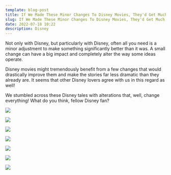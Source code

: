```yaml
---
template: blog-post
title: If We Made These Minor Changes To Disney Movies, They'd Get Much Better
slug: If We Made These Minor Changes To Disney Movies, They'd Get Much Better
date: 2022-07-18 10:22
description: Disney
---
```

Not only with Disney, but particularly with Disney, often all you need is a minor adjustment to make something significantly better than it was. A small change can have a big impact and completely alter the way some ideas operate.

Disney movies might tremendously benefit from a few changes that would drastically improve them and make the stories far less dramatic than they already are. It seems that other Disney lovers agree with us in this regard as well!

<script async src="https://pagead2.googlesyndication.com/pagead/js/adsbygoogle.js?client=ca-pub-4648723387452672"
     crossorigin="anonymous"></script>

<ins class="adsbygoogle"
     style="display:block; text-align:center;"
     data-ad-layout="in-article"
     data-ad-format="fluid"
     data-ad-client="ca-pub-4648723387452672"
     data-ad-slot="9248327144"></ins>

<script>
     (adsbygoogle = window.adsbygoogle || []).push({});
</script>



We stumbled across these Disney tales with alterations that, well, change everything! What do you think, fellow Disney fan?

![](/assets/screenshot_20220718-102531_facebook.jpg)

![](/assets/screenshot_20220718-102541_facebook.jpg)



<script async src="https://pagead2.googlesyndication.com/pagead/js/adsbygoogle.js?client=ca-pub-4648723387452672"
     crossorigin="anonymous"></script>

<ins class="adsbygoogle"
     style="display:block; text-align:center;"
     data-ad-layout="in-article"
     data-ad-format="fluid"
     data-ad-client="ca-pub-4648723387452672"
     data-ad-slot="9248327144"></ins>

<script>
     (adsbygoogle = window.adsbygoogle || []).push({});
</script>



![](/assets/screenshot_20220718-102550_facebook.jpg)

![](/assets/screenshot_20220718-102558_facebook.jpg)



<script async src="https://pagead2.googlesyndication.com/pagead/js/adsbygoogle.js?client=ca-pub-4648723387452672"
     crossorigin="anonymous"></script>

<ins class="adsbygoogle"
     style="display:block; text-align:center;"
     data-ad-layout="in-article"
     data-ad-format="fluid"
     data-ad-client="ca-pub-4648723387452672"
     data-ad-slot="9248327144"></ins>

<script>
     (adsbygoogle = window.adsbygoogle || []).push({});
</script>



![](/assets/screenshot_20220718-102606_facebook.jpg)

![](/assets/screenshot_20220718-102613_facebook.jpg)



<script async src="https://pagead2.googlesyndication.com/pagead/js/adsbygoogle.js?client=ca-pub-4648723387452672"
     crossorigin="anonymous"></script>

<ins class="adsbygoogle"
     style="display:block; text-align:center;"
     data-ad-layout="in-article"
     data-ad-format="fluid"
     data-ad-client="ca-pub-4648723387452672"
     data-ad-slot="9248327144"></ins>

<script>
     (adsbygoogle = window.adsbygoogle || []).push({});
</script>



![](/assets/screenshot_20220718-102624_facebook.jpg)